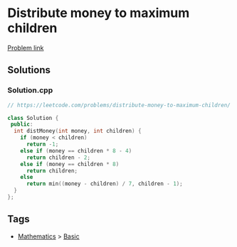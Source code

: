# Distribute money to maximum children

[Problem link](https://leetcode.com/problems/distribute-money-to-maximum-children/)

## Solutions


### Solution.cpp
```cpp
// https://leetcode.com/problems/distribute-money-to-maximum-children/

class Solution {
 public:
  int distMoney(int money, int children) {
    if (money < children)
      return -1;
    else if (money == children * 8 - 4)
      return children - 2;
    else if (money == children * 8)
      return children;
    else
      return min((money - children) / 7, children - 1);
  }
};
```
## Tags

* [Mathematics](/README.md#Mathematics) > [Basic](/README.md#Mathematics-Basic)
